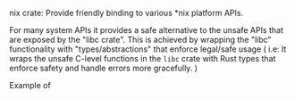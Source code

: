nix crate: Provide friendly binding to various *nix platform APIs. 

For many system APIs it provides a safe alternative to the unsafe APIs that are exposed by the "libc crate".
This is achieved by wrapping the "libc" functionality with "types/abstractions" that enforce legal/safe
usage ( i.e: It wraps the unsafe C-level functions in the `libc` crate with Rust types that enforce safety and handle errors more gracefully. )

Example of 
